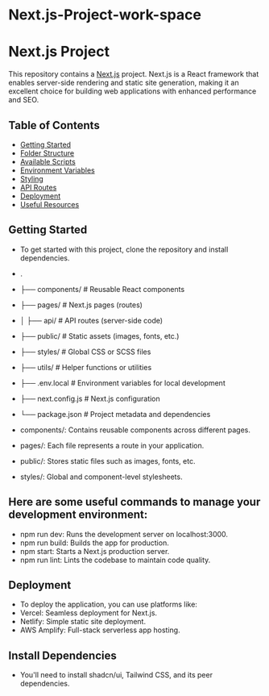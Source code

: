 # Next.js-Project-work-space
# Next.js Project

This repository contains a [Next.js](https://nextjs.org/) project. Next.js is a React framework that enables server-side rendering and static site generation, making it an excellent choice for building web applications with enhanced performance and SEO.

## Table of Contents

- [Getting Started](#getting-started)
- [Folder Structure](#folder-structure)
- [Available Scripts](#available-scripts)
- [Environment Variables](#environment-variables)
- [Styling](#styling)
- [API Routes](#api-routes)
- [Deployment](#deployment)
- [Useful Resources](#useful-resources)

## Getting Started

- To get started with this project, clone the repository and install dependencies.

- .
- ├── components/       # Reusable React components
- ├── pages/            # Next.js pages (routes)
- │   ├── api/          # API routes (server-side code)
- ├── public/           # Static assets (images, fonts, etc.)
- ├── styles/           # Global CSS or SCSS files
- ├── utils/            # Helper functions or utilities
- ├── .env.local        # Environment variables for local development
- ├── next.config.js    # Next.js configuration
- └── package.json      # Project metadata and dependencies

- components/: Contains reusable components across different pages.
- pages/: Each file represents a route in your application.
- public/: Stores static files such as images, fonts, etc.
- styles/: Global and component-level stylesheets.

## Here are some useful commands to manage your development environment:

- npm run dev: Runs the development server on localhost:3000.
- npm run build: Builds the app for production.
- npm start: Starts a Next.js production server.
- npm run lint: Lints the codebase to maintain code quality.
## Deployment
- To deploy the application, you can use platforms like:
- Vercel: Seamless deployment for Next.js.
- Netlify: Simple static site deployment.
- AWS Amplify: Full-stack serverless app hosting.
## Install Dependencies
- You'll need to install shadcn/ui, Tailwind CSS, and its peer dependencies.
